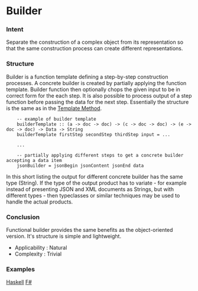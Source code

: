 # Builder


### Intent

Separate the construction of a complex object from its representation so that the same construction process can create different representations. 


### Structure

Builder is a function template defining a step-by-step construction processes. A concrete builder is created by partially applying the function template. Builder function then optionally chops the given input to be in correct form for the each step. It is also possible to process output of a step function before passing the data for the next step. Essentially the structure is the same as in the [Template Method](../template%20method/README.md).

~~~~
    -- example of builder template
    builderTemplate :: (a -> doc -> doc) -> (c -> doc -> doc) -> (e -> doc -> doc) -> Data -> String
    builderTemplate firstStep secondStep thirdStep input = ...
    
    ...

    -- partially applying different steps to get a concrete builder accepting a data item
    jsonBuilder = jsonBegin jsonContent jsonEnd data
~~~~

In this short listing the output for different concrete builder has the same type (String). If the type of the output product has to variate - for example instead of presenting JSON and XML documents as Strings, but with different types - then typeclasses or similar techniques may be used to handle the actual products.


### Conclusion

Functional builder provides the same benefits as the object-oriented version. It's structure is simple and lightweight.

- Applicability : Natural
- Complexity : Trivial


### Examples

[Haskell](builder.hs) [F#](builder.fsx)
